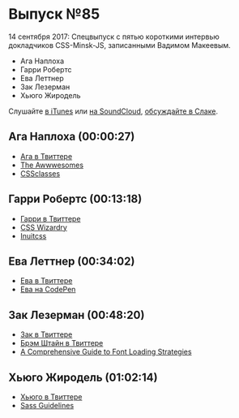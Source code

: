 # Выпуск №85

14 сентября 2017: Спецвыпуск с пятью короткими интервью докладчиков CSS-Minsk-JS, записанными Вадимом Макеевым.

- Ага Наплоха
- Гарри Робертс
- Ева Леттнер
- Зак Лезерман
- Хьюго Жиродель

Слушайте [в iTunes](https://itunes.apple.com/ru/podcast/veb-standarty/id1080500016) или [на SoundCloud](https://soundcloud.com/web-standards/episode-85), [обсуждайте в Слаке](http://slack.web-standards.ru/).

## Ага Наплоха (00:00:27)

- [Ага в Твиттере](https://twitter.com/aganaplocha)
- [The Awwwesomes](http://theawwwesomes.org/)
- [CSSclasses](http://cssclass.es/)

## Гарри Робертс (00:13:18)

- [Гарри в Твиттере](https://twitter.com/csswizardry)
- [CSS Wizardry](https://csswizardry.com/)
- [Inuitcss](https://github.com/inuitcss/inuitcss)

## Ева Леттнер (00:34:02)

- [Ева в Твиттере](https://twitter.com/eva_trostlos)
- [Ева на CodePen](https://codepen.io/eva_trostlos/)

## Зак Лезерман (00:48:20)

- [Зак в Твиттере](https://twitter.com/zachleat)
- [Брэм Штайн в Твиттере](https://twitter.com/bram_stein)
- [A Comprehensive Guide to Font Loading Strategies](https://www.zachleat.com/web/comprehensive-webfonts/)

## Хьюго Жиродель (01:02:14)

- [Хьюго в Твиттере](https://twitter.com/HugoGiraudel)
- [Sass Guidelines](https://sass-guidelin.es/)
